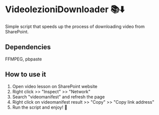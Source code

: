 # VideolezioniDownloader 📚⬇️
Simple script that speeds up the process of downloading video from SharePoint.

## Dependencies
FFMPEG, pbpaste

## How to use it
1) Open video lesson on SharePoint website
2) Right click >> "Inspect" >> "Network"
3) Search "videomanifest" and refresh the page
4) Right click on videomanifest result >> "Copy" >> "Copy link address"
5) Run the script and enjoy! 🥳
